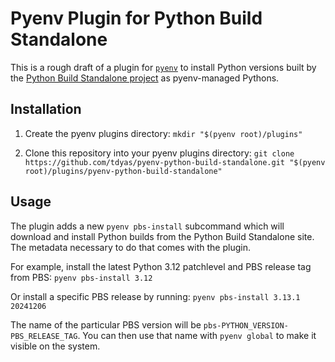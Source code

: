 # Pyenv Plugin for Python Build Standalone

This is a rough draft of a plugin for [`pyenv`](https://github.com/pyenv/pyenv) to install Python versions built by the [Python Build Standalone project](https://github.com/indygreg/python-build-standalone/releases/tag/20241206) as pyenv-managed Pythons.

## Installation

1. Create the pyenv plugins directory: `mkdir "$(pyenv root)/plugins"`

2. Clone this repository into your pyenv plugins directory: `git clone https://github.com/tdyas/pyenv-python-build-standalone.git "$(pyenv root)/plugins/pyenv-python-build-standalone"`

## Usage

The plugin adds a new `pyenv pbs-install` subcommand which will download and install Python builds from the Python Build Standalone site. The metadata necessary to do that comes with the plugin.

For example, install the latest Python 3.12 patchlevel and PBS release tag from PBS: `pyenv pbs-install 3.12`

Or install a specific PBS release by running: `pyenv pbs-install 3.13.1 20241206`

The name of the particular PBS version will be `pbs-PYTHON_VERSION-PBS_RELEASE_TAG`. You can then use that name with `pyenv global` to make it visible on the system.
